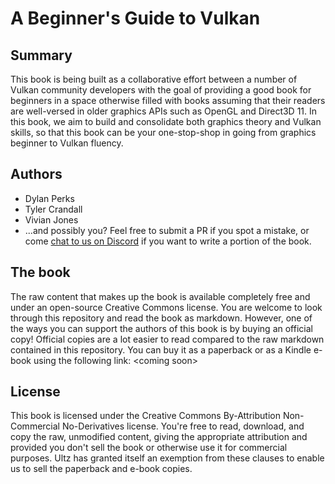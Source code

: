 # A Beginner's Guide to Vulkan
## Summary
This book is being built as a collaborative effort between a number of Vulkan community developers with the goal of providing a good book for beginners in a space otherwise filled with books assuming that their readers are well-versed in older graphics APIs such as OpenGL and Direct3D 11. In this book, we aim to build and consolidate both graphics theory and Vulkan skills, so that this book can be your one-stop-shop in going from graphics beginner to Vulkan fluency.

## Authors
- Dylan Perks
- Tyler Crandall
- Vivian Jones
- ...and possibly you? Feel free to submit a PR if you spot a mistake, or come [chat to us on Discord](https://discord.gg/mNfhagm)
if you want to write a portion of the book.

## The book
The raw content that makes up the book is available completely free and under an open-source Creative Commons license. You are welcome to look through this repository and read the book as markdown. However, one of the ways you can support the authors of this book is by buying an official copy! Official copies are a lot easier to read compared to the raw markdown contained in this repository. You can buy it as a paperback or as a Kindle e-book using the following link: \<coming soon\>

## License
This book is licensed under the Creative Commons By-Attribution Non-Commercial No-Derivatives license. You're free to read,
download, and copy the raw, unmodified content, giving the appropriate attribution and provided you don't sell the book or otherwise use it for commercial purposes. Ultz has granted itself an exemption from these clauses to enable us to sell the paperback and e-book copies.
